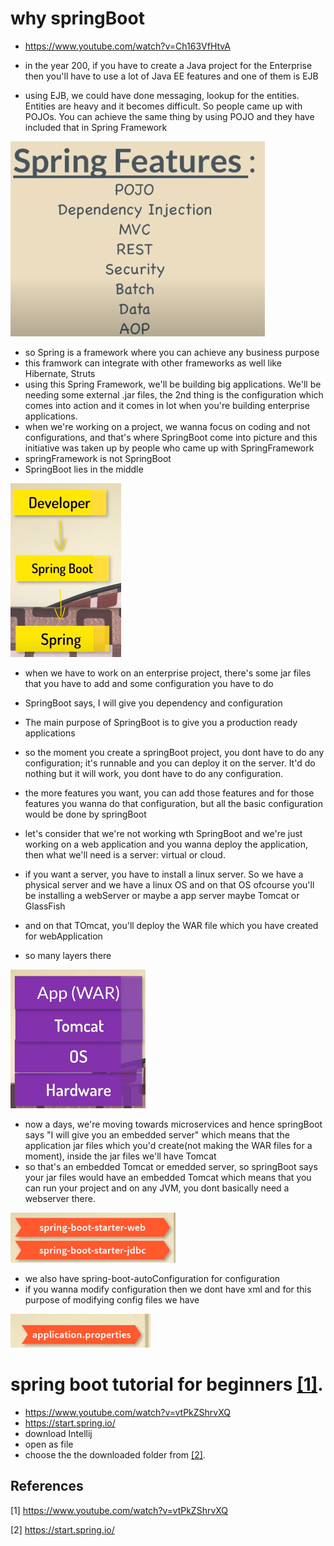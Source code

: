 # why springBoot

- https://www.youtube.com/watch?v=Ch163VfHtvA

- in the year 200, if you have to create a Java project for the Enterprise then you'll have to use a lot of Java EE features and one of them is EJB
- using EJB, we could have done messaging, lookup for the entities. Entities are heavy and it becomes difficult. So people came up with POJOs. You can achieve the same thing by using POJO and they have included that in Spring Framework

![Spring Features](https://github.com/anindameister/WebDevelopment/blob/master/snaps/34.PNG)

- so Spring is a framework where you can achieve any business purpose
- this framwork can integrate with other frameworks as well like Hibernate, Struts
- using this Spring Framework, we'll be building big applications. We'll be needing some external .jar files, the 2nd thing is the configuration which comes into action and it comes in lot when you're building enterprise applications.
- when we're working on a project, we wanna focus on coding and not configurations, and that's where SpringBoot come into picture and this initiative was taken up by people who came up with SpringFramework
- springFramework is not SpringBoot
- SpringBoot lies in the middle

![Spring Features](https://github.com/anindameister/WebDevelopment/blob/master/snaps/35.PNG)

- when we have to work on an enterprise project, there's some jar files that you have to add and some configuration you have to do 
- SpringBoot says, I will give you dependency and configuration
- The main purpose of SpringBoot is to give you a production  ready applications
- so the moment you create a springBoot project, you dont have to do any configuration; it's runnable and you can deploy it on the server. It'd do nothing but it will work, you dont have to do any configuration.
- the more features you want, you can add those features and for those features you wanna do that configuration, but all the basic configuration would be done by springBoot

- let's consider that we're not working wth SpringBoot and we're just working on a web application and you wanna deploy the application, then what we'll need is a server: virtual or cloud.
- if you want a server, you have to install a linux server. So we have a physical server and we have a linux OS and on that OS ofcourse you'll be installing a webServer or maybe a app server maybe Tomcat or GlassFish
- and on that TOmcat, you'll deploy the WAR file which you have created for webApplication
- so many layers there

![Spring Features](https://github.com/anindameister/WebDevelopment/blob/master/snaps/36.PNG)

- now a days, we're moving towards microservices and hence springBoot says "I will give you an embedded server" which means that the application jar files which you'd create(not making the WAR files for a moment), inside the jar files we'll have Tomcat
- so that's an embedded Tomcat or emedded server, so springBoot says your jar files would have an embedded Tomcat which means that you can run your project and on any JVM, you dont basically need a webserver there.

![Spring Features](https://github.com/anindameister/WebDevelopment/blob/master/snaps/37.PNG)

- we also have spring-boot-autoConfiguration for configuration
- if you wanna modify configuration then we dont have xml and for this purpose of modifying config files we have 

![Spring Features](https://github.com/anindameister/WebDevelopment/blob/master/snaps/38.PNG)


# spring boot tutorial for beginners [[1]](#1).

- https://www.youtube.com/watch?v=vtPkZShrvXQ
- https://start.spring.io/
- download Intellij
- open as file
- choose the the downloaded folder from [[2]](#2).

## References
<a id="1">[1]</a> 
https://www.youtube.com/watch?v=vtPkZShrvXQ

<a id="2">[2]</a> 
https://start.spring.io/
